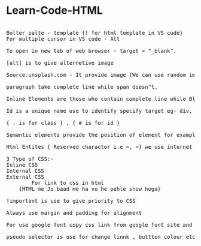 # Learn-Code-HTML
<pre>

Bolter palte - template {! for html template in VS code}
For multiple cursor in VS code - Alt 

To open in new tab of web browser - target = "_blank".

[alt] is to give alternetive image

Source.unsplash.com - It provide image {We can use random image}.

paragraph take complete line while span doesn"t.

Inline Elements are those who contain complete line while Block Element doesn't.

Id is a unique name use to identify specify target eg- div, box while class is a group.

{ . is for class } , { # is for id }

Semantic elements provide the position of element for example header, footer, nav, etc whereas non semantic elements are div, h1, img, etc.

Html Entites { Reserved charactor i.e <, >} we use internet for mor symbol.

3 Type of CSS:-
Inline CSS
Internal CSS
External CSS 
        For link to css in html <link ref="stylesheet" href="CSS.css">
    {HTML me Jo baad me ha vo he pehle show hoga}

!important is use to give priority to CSS 

Always use margin and padding for alignment

For use google font copy css link from google font site and paste to your site

pseudo selector is use for change linnk , buttton colour etc.

</pre>